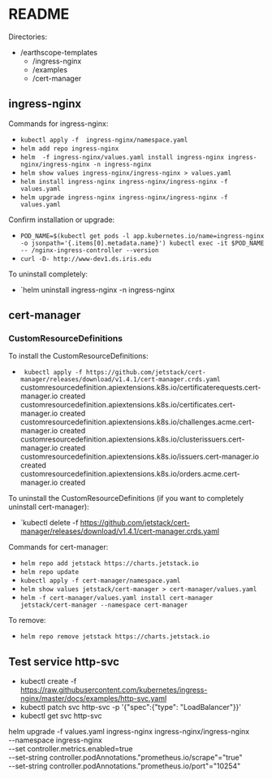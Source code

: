 # README

Directories: 
* /earthscope-templates
    * /ingress-nginx
    * /examples
    * /cert-manager
     
## ingress-nginx

Commands for ingress-nginx:
-    `kubectl apply -f  ingress-nginx/namespace.yaml`
-    `helm add repo ingress-nginx`
-    `helm  -f ingress-nginx/values.yaml install ingress-nginx ingress-nginx/ingress-nginx -n ingress-nginx`
-    `helm show values ingress-nginx/ingress-nginx > values.yaml`
-    `helm install ingress-nginx ingress-nginx/ingress-nginx -f values.yaml`
-    `helm upgrade ingress-nginx ingress-nginx/ingress-nginx -f values.yaml`

Confirm installation or upgrade:

-   `POD_NAME=$(kubectl get pods -l app.kubernetes.io/name=ingress-nginx -o jsonpath='{.items[0].metadata.name}') kubectl exec -it $POD_NAME -- /nginx-ingress-controller --version`
-   `curl -D- http://www-dev1.ds.iris.edu`

To uninstall completely:

-  `helm uninstall ingress-nginx -n ingress-nginx


## cert-manager

### CustomResourceDefinitions
To install the CustomResourceDefinitions:
-   ` kubectl apply -f https://github.com/jetstack/cert-manager/releases/download/v1.4.1/cert-manager.crds.yaml`
        customresourcedefinition.apiextensions.k8s.io/certificaterequests.cert-manager.io created
        customresourcedefinition.apiextensions.k8s.io/certificates.cert-manager.io created
        customresourcedefinition.apiextensions.k8s.io/challenges.acme.cert-manager.io created
        customresourcedefinition.apiextensions.k8s.io/clusterissuers.cert-manager.io created
        customresourcedefinition.apiextensions.k8s.io/issuers.cert-manager.io created
        customresourcedefinition.apiextensions.k8s.io/orders.acme.cert-manager.io created

To uninstall the CustomResourceDefinitions (if you want to completely uninstall cert-manager):
-   `kubectl delete -f https://github.com/jetstack/cert-manager/releases/download/v1.4.1/cert-manager.crds.yaml

Commands for cert-manager:
-   `helm repo add jetstack https://charts.jetstack.io`
-   `helm repo update`
-   `kubectl apply -f cert-manager/namespace.yaml`
-   `helm show values jetstack/cert-manager > cert-manager/values.yaml`
-   `helm -f cert-manager/values.yaml install cert-manager jetstack/cert-manager --namespace cert-manager`

To remove:
- `helm repo remove jetstack https://charts.jetstack.io`

## Test service http-svc
- kubectl create -f https://raw.githubusercontent.com/kubernetes/ingress-nginx/master/docs/examples/http-svc.yaml
- kubectl patch svc http-svc -p '{"spec":{"type": "LoadBalancer"}}'
- kubectl get svc http-svc

helm upgrade -f values.yaml ingress-nginx ingress-nginx/ingress-nginx \
--namespace ingress-nginx \
--set controller.metrics.enabled=true \
--set-string controller.podAnnotations."prometheus\.io/scrape"="true" \
--set-string controller.podAnnotations."prometheus\.io/port"="10254"
